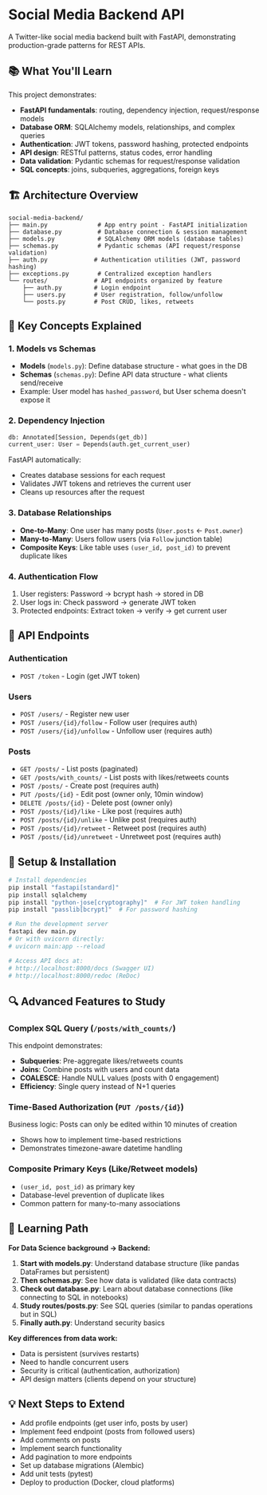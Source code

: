 # Social Media Backend API

A Twitter-like social media backend built with FastAPI, demonstrating production-grade patterns for REST APIs.

## 📚 What You'll Learn

This project demonstrates:
- **FastAPI fundamentals**: routing, dependency injection, request/response models
- **Database ORM**: SQLAlchemy models, relationships, and complex queries
- **Authentication**: JWT tokens, password hashing, protected endpoints
- **API design**: RESTful patterns, status codes, error handling
- **Data validation**: Pydantic schemas for request/response validation
- **SQL concepts**: joins, subqueries, aggregations, foreign keys

## 🏗️ Architecture Overview

```
social-media-backend/
├── main.py              # App entry point - FastAPI initialization
├── database.py          # Database connection & session management
├── models.py            # SQLAlchemy ORM models (database tables)
├── schemas.py           # Pydantic schemas (API request/response validation)
├── auth.py             # Authentication utilities (JWT, password hashing)
├── exceptions.py        # Centralized exception handlers
└── routes/             # API endpoints organized by feature
    ├── auth.py         # Login endpoint
    ├── users.py        # User registration, follow/unfollow
    └── posts.py        # Post CRUD, likes, retweets
```

## 🔑 Key Concepts Explained

### 1. **Models vs Schemas**
- **Models** (`models.py`): Define database structure - what goes in the DB
- **Schemas** (`schemas.py`): Define API data structure - what clients send/receive
- Example: User model has `hashed_password`, but User schema doesn't expose it

### 2. **Dependency Injection**
```python
db: Annotated[Session, Depends(get_db)]
current_user: User = Depends(auth.get_current_user)
```
FastAPI automatically:
- Creates database sessions for each request
- Validates JWT tokens and retrieves the current user
- Cleans up resources after the request

### 3. **Database Relationships**
- **One-to-Many**: One user has many posts (`User.posts` ← `Post.owner`)
- **Many-to-Many**: Users follow users (via `Follow` junction table)
- **Composite Keys**: Like table uses `(user_id, post_id)` to prevent duplicate likes

### 4. **Authentication Flow**
1. User registers: Password → bcrypt hash → stored in DB
2. User logs in: Check password → generate JWT token
3. Protected endpoints: Extract token → verify → get current user

## 📡 API Endpoints

### Authentication
- `POST /token` - Login (get JWT token)

### Users
- `POST /users/` - Register new user
- `POST /users/{id}/follow` - Follow user (requires auth)
- `POST /users/{id}/unfollow` - Unfollow user (requires auth)

### Posts
- `GET /posts/` - List posts (paginated)
- `GET /posts/with_counts/` - List posts with likes/retweets counts
- `POST /posts/` - Create post (requires auth)
- `PUT /posts/{id}` - Edit post (owner only, 10min window)
- `DELETE /posts/{id}` - Delete post (owner only)
- `POST /posts/{id}/like` - Like post (requires auth)
- `POST /posts/{id}/unlike` - Unlike post (requires auth)
- `POST /posts/{id}/retweet` - Retweet post (requires auth)
- `POST /posts/{id}/unretweet` - Unretweet post (requires auth)

## 🚀 Setup & Installation

```bash
# Install dependencies
pip install "fastapi[standard]"
pip install sqlalchemy
pip install "python-jose[cryptography]"  # For JWT token handling
pip install "passlib[bcrypt]"  # For password hashing

# Run the development server
fastapi dev main.py
# Or with uvicorn directly:
# uvicorn main:app --reload

# Access API docs at:
# http://localhost:8000/docs (Swagger UI)
# http://localhost:8000/redoc (ReDoc)
```

## 🔍 Advanced Features to Study

### Complex SQL Query (`/posts/with_counts/`)
This endpoint demonstrates:
- **Subqueries**: Pre-aggregate likes/retweets counts
- **Joins**: Combine posts with users and count data
- **COALESCE**: Handle NULL values (posts with 0 engagement)
- **Efficiency**: Single query instead of N+1 queries

### Time-Based Authorization (`PUT /posts/{id}`)
Business logic: Posts can only be edited within 10 minutes of creation
- Shows how to implement time-based restrictions
- Demonstrates timezone-aware datetime handling

### Composite Primary Keys (Like/Retweet models)
- `(user_id, post_id)` as primary key
- Database-level prevention of duplicate likes
- Common pattern for many-to-many associations

## 📖 Learning Path

**For Data Science background → Backend:**

1. **Start with models.py**: Understand database structure (like pandas DataFrames but persistent)
2. **Then schemas.py**: See how data is validated (like data contracts)
3. **Check out database.py**: Learn about database connections (like connecting to SQL in notebooks)
4. **Study routes/posts.py**: See SQL queries (similar to pandas operations but in SQL)
5. **Finally auth.py**: Understand security basics

**Key differences from data work:**
- Data is persistent (survives restarts)
- Need to handle concurrent users
- Security is critical (authentication, authorization)
- API design matters (clients depend on your structure)

## 💡 Next Steps to Extend

- Add profile endpoints (get user info, posts by user)
- Implement feed endpoint (posts from followed users)
- Add comments on posts
- Implement search functionality
- Add pagination to more endpoints
- Set up database migrations (Alembic)
- Add unit tests (pytest)
- Deploy to production (Docker, cloud platforms)